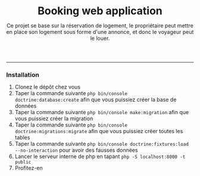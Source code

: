 <header>
  <h1 style="margin-bottom: 10px">Booking web application</h1>
  <p>Ce projet se base sur la réservation de logement, le propriétaire peut mettre en place son logement sous forme d'une annonce, et donc le voyageur peut le louer.</p>
</header>

<hr style="margin: 20px 0">

<main>
  <h3 style="margin-bottom: 10px">Installation</h3>
  <ol>
    <li>Clonez le dépôt chez vous</li>
    <li>Taper la commande suivante <code>php bin/console doctrine:database:create</code> afin que vous puissiez créer la base de données</li>
    <li>Taper la commande suivante <code>php bin/console make:migration</code> afin que vous puissiez créer la migration</li>
    <li>Taper la commande suivante <code>php bin/console doctrine:migrations:migrate</code> afin que vous puissiez créer toutes les tables</li>
    <li>Taper la commande suivante <code>php bin/console doctrine:fixtures:load --no-interaction</code> pour avoir des fausses données</li>
    <li>Lancer le serveur interne de php en tapant <code>php -S localhost:8000 -t public</code></li>
    <li>Profitez-en</li>
  </ol>
</main>


